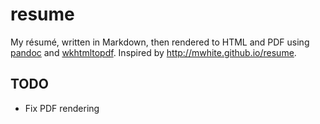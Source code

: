 # resume

My résumé, written in Markdown, then rendered to HTML and PDF using
[pandoc](http://johnmacfarlane.net/pandoc/) and
[wkhtmltopdf](http://wkhtmltopdf.org). Inspired by
<http://mwhite.github.io/resume>.

## TODO

- Fix PDF rendering
